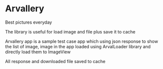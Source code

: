 # Arvallery
Best pictures everyday

The library is useful for load image and file plus save it to cache

Arvallery app is a sample test case app which using json response to show the list of image, image in the app loaded using ArvalLoader library and directly load them to ImageView

All response and downloaded file saved to cache
